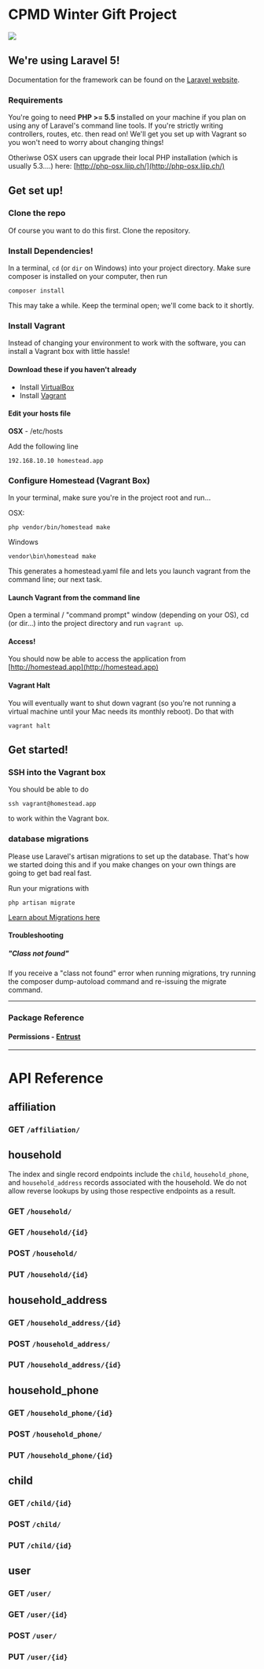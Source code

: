 # CPMD Winter Gift Project

![](http://40.117.99.163/buildStatus/icon?job=cmpd-holiday-gift-backend)

## We're using Laravel 5!
Documentation for the framework can be found on the [Laravel website](http://laravel.com/docs).

### Requirements
You're going to need **PHP >= 5.5** installed on your machine if you plan on using any of Laravel's command line tools. If you're strictly writing controllers, routes, etc. then read on! We'll get you set up with Vagrant so you won't need to worry about changing things!

Otheriwse OSX users can upgrade their local PHP installation (which is usually 5.3....) here: [http://php-osx.liip.ch/](http://php-osx.liip.ch/)

## Get set up!

### Clone the repo
Of course you want to do this first. Clone the repository.

### Install Dependencies!
In a terminal, `cd` (or `dir` on Windows) into your project directory. Make sure composer is installed on your computer, then run

`composer install`

This may take a while. Keep the terminal open; we'll come back to it shortly. 

### Install Vagrant

Instead of changing your environment to work with the software, you can install a Vagrant box with little hassle!

#### Download these if you haven't already
- Install [VirtualBox](http://virtualbox.org/)
- Install [Vagrant](http://vagrantup.com)

#### Edit your hosts file
**OSX** - /etc/hosts

Add the following line

`192.168.10.10 homestead.app`

### Configure Homestead (Vagrant Box)
In your terminal, make sure you're in the project root and run...

OSX:

`php vendor/bin/homestead make`

Windows 

`vendor\bin\homestead make`

This generates a homestead.yaml file and lets you launch vagrant from the command line; our next task.

#### Launch Vagrant from the command line
Open a terminal / "command prompt" window (depending on your OS), cd (or dir...) into the project directory and run `vagrant up`.

#### Access!
You should now be able to access the application from [http://homestead.app](http://homestead.app)

#### Vagrant Halt
You will eventually want to shut down vagrant (so you're not running a virtual machine until your Mac needs its monthly reboot). Do that with

`vagrant halt`

## Get started!

### SSH into the Vagrant box
You should be able to do

`ssh vagrant@homestead.app`

to work within the Vagrant box. 

### database migrations
Please use Laravel's artisan migrations to set up the database. That's how we started doing this and if you make changes on your own things are going to get bad real fast.

Run your migrations with

`php artisan migrate`

[Learn about Migrations here](http://laravel.com/docs/5.1/migrations#generating-migrations)

#### Troubleshooting

##### "Class not found"
If you receive a "class not found" error when running migrations, try running the composer dump-autoload command and re-issuing the migrate command.

----
### Package Reference 
#### Permissions - [Entrust](https://github.com/Zizaco/entrust#models)
---

# API Reference

## affiliation
### GET `/affiliation/`

## household
The index and single record endpoints include the `child`, `household_phone`, and `household_address` records associated with the household. We do not allow reverse lookups by using those respective endpoints as a result.

### GET `/household/`
### GET `/household/{id}`
### POST `/household/`
### PUT `/household/{id}`

## household_address
### GET `/household_address/{id}`
### POST `/household_address/`
### PUT `/household_address/{id}`

## household_phone
### GET `/household_phone/{id}`
### POST `/household_phone/`
### PUT `/household_phone/{id}`

## child
### GET `/child/{id}`
### POST `/child/`
### PUT `/child/{id}`

## user
### GET `/user/`
### GET `/user/{id}`
### POST `/user/`
### PUT `/user/{id}`

